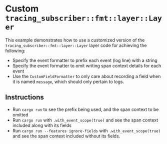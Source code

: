 # Custom `tracing_subscriber::fmt::layer::Layer`

This example demonstrates how to use a customized version of the `tracing_subscriber::fmt::layer::Layer` layer code for achieving the following:

- Specify the event formatter to prefix each event (log line) with a string
- Specify the event formatter to omit writing span context details for each event
- Use the `CustomFieldFormatter` to only care about recording a field when it is named `message`, which should only pertain to logs.

## Instructions

- Run `cargo run` to see the prefix being used, and the span context to be omitted
- Run `cargo run` with `.with_event_scope(true)` and see the span context included along with its fields
- Run `cargo run --features ignore-fields` with `.with_event_scope(true)` and see the span context included without its fields.